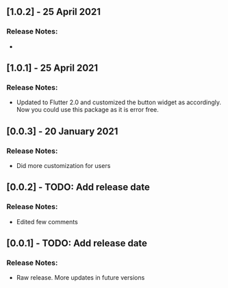 ## [1.0.2] - 25 April 2021
### Release Notes:
* 

## [1.0.1] - 25 April 2021
### Release Notes:
* Updated to Flutter 2.0 and customized the button widget as accordingly. Now you could use this package as it is error free.

## [0.0.3] - 20 January 2021
### Release Notes:
* Did more customization for users

## [0.0.2] - TODO: Add release date
### Release Notes:
* Edited few comments

## [0.0.1] - TODO: Add release date
### Release Notes:
* Raw release. More updates in future versions
